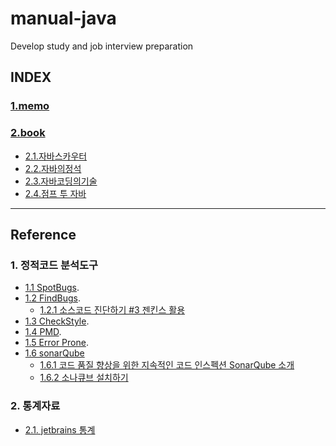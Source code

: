 # manual-java
Develop study and job interview preparation

## INDEX
### [1.memo](https://github.com/jogilsang/manual-java/tree/master/1.memo)
### [2.book](https://github.com/jogilsang/manual-java/tree/master/2.book)
- [2.1.자바스카우터](https://github.com/jogilsang/manual-java/tree/master/2.book/2.1.자바스카우터)
- [2.2.자바의정석](https://github.com/jogilsang/manual-java/tree/master/2.book/2.2.자바의정석)
- [2.3.자바코딩의기술](https://github.com/jogilsang/manual-java/tree/master/2.book/2.3.자바코딩의기술)
- [2.4.점프 투 자바](https://wikidocs.net/book/31)

---

## Reference
### 1. 정적코드 분석도구
- [1.1 SpotBugs](https://spotbugs.github.io/).
- [1.2 FindBugs](http://findbugs.sourceforge.net/).
    - [1.2.1 소스코드 진단하기 #3 젠킨스 활용](https://chanztudio.tistory.com/41)
- [1.3 CheckStyle](https://checkstyle.sourceforge.io/).
- [1.4 PMD](https://pmd.github.io/).
- [1.5 Error Prone](https://github.com/google/error-prone/wiki/For-Developers).
- [1.6 sonarQube]()
    - [1.6.1 코드 품질 향상을 위한 지속적인 코드 인스펙션 SonarQube 소개](http://www.curvc.com/curvc/product/sonarsource/sonarqube)
    - [1.6.2 소나큐브 설치하기](https://dololgun.github.io/sonarqube/sonarqube/)


### 2. 통계자료
- [2.1. jetbrains 통계](https://www.jetbrains.com/lp/devecosystem-2020/)










